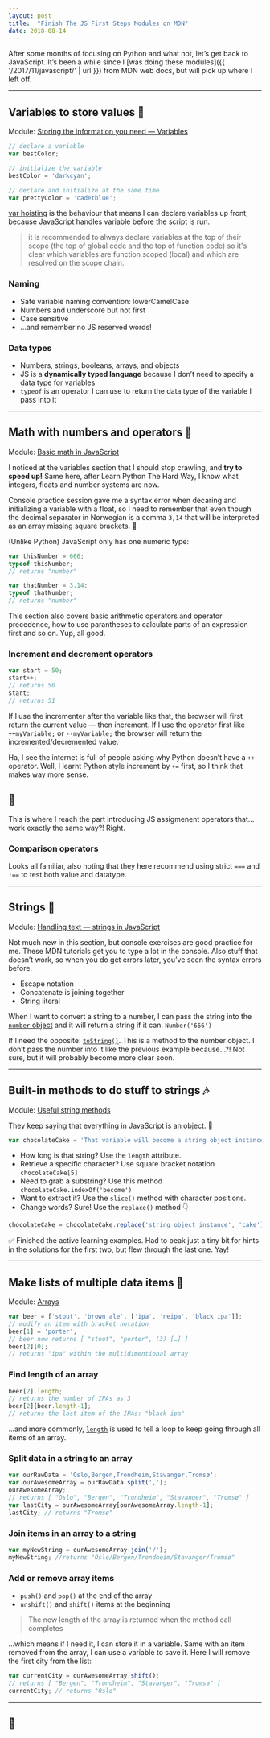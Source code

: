 ```yaml
---
layout: post
title:  "Finish The JS First Steps Modules on MDN"
date: 2018-08-14
---
```


After some months of focusing on Python and what not, let’s get back to JavaScript. It’s been a while since I [was doing these modules]({{ '/2017/11/javascript/' | url }}) from MDN web docs, but will pick up where I left off.

---

## Variables to store values 👜

Module: [Storing the information you need — Variables](https://developer.mozilla.org/en-US/docs/Learn/JavaScript/First_steps/Variables)

```javascript
// declare a variable
var bestColor;

// initialize the variable
bestColor = 'darkcyan';

// declare and initialize at the same time
var prettyColor = 'cadetblue';
```

[var hoisting](https://developer.mozilla.org/en-US/docs/Web/JavaScript/Reference/Statements/var#var_hoisting
) is the behaviour that means I can declare variables up front, because JavaScript handles variable before the script is run.

> it is recommended to always declare variables at the top of their scope (the top of global code and the top of function code) so it's clear which variables are function scoped (local) and which are resolved on the scope chain.

### Naming

* Safe variable naming convention: lowerCamelCase
* Numbers and underscore but not first
* Case sensitive
* …and remember no JS reserved words!

### Data types

* Numbers, strings, booleans, arrays, and objects
* JS is a **dynamically typed language** because I don’t need to specify a data type for variables
* `typeof` is an operator I can use to return the data type of the variable I pass into it

---

## Math with numbers and operators 🔢

Module: [Basic math in JavaScript](https://developer.mozilla.org/en-US/docs/Learn/JavaScript/First_steps/Math)

I noticed at the variables section that I should stop crawling, and **try to speed up!** Same here, after Learn Python The Hard Way, I know what integers, floats and number systems are now.

Console practice session gave me a syntax error when decaring and initializing a variable with a float, so I need to remember that even though the decimal separator in Norwegian is a comma `3,14` that will be interpreted as an array missing square brackets. 🤪

(Unlike Python) JavaScript only has one numeric type:

```javascript
var thisNumber = 666;
typeof thisNumber;
// returns "number"

var thatNumber = 3.14;
typeof thatNumber;
// returns "number"
```

This section also covers basic arithmetic operators and operator precedence, how to use parantheses to calculate parts of an expression first and so on. Yup, all good.

### Increment and decrement operators

```javascript
var start = 50;
start++;
// returns 50
start;
// returns 51
```

If I use the incrementer after the variable like that, the browser will first return the current value — then increment. If I use the operator first like `++myVariable;` or `--myVariable;` the browser will return the incremented/decremented value.

Ha, I see the internet is full of people asking why Python doesn’t have a `++` operator. Well, I learnt Python style increment by `+=` first, so I think that makes way more sense.

## 🤯

This is where I reach the part introducing JS assigmenent operators that… work exactly the same way?! Right.

### Comparison operators

Looks all familiar, also noting that they here recommend using strict `===` and `!==` to test both value and datatype.

---

## Strings 🎻

Module: [Handling text — strings in JavaScript](https://developer.mozilla.org/en-US/docs/Learn/JavaScript/First_steps/Strings)

Not much new in this section, but console exercises are good practice for me. These MDN tutorials get you to type a lot in the console. Also stuff that doesn’t work, so when you do get errors later, you’ve seen the syntax errors before.

* Escape notation
* Concatenate is joining together
* String literal

When I want to convert a string to a number, I can pass the string into the [`number` object](https://developer.mozilla.org/en-US/docs/Web/JavaScript/Reference/Global_Objects/Number) and it will return a string if it can. `Number('666')`

If I need the opposite: [`toString()`](https://developer.mozilla.org/en-US/docs/Web/JavaScript/Reference/Global_Objects/Number/toString). This is a method to the number object. I don’t pass the number into it like the previous example because…?! Not sure, but it will probably become more clear soon.

---

## Built-in methods to do stuff to strings 🎶

Module: [Useful string methods](https://developer.mozilla.org/en-US/docs/Learn/JavaScript/First_steps/Useful_string_methods)

They keep saying that everything in JavaScript is an object. 🤔

```javascript
var chocolateCake = 'That variable will become a string object instance';
```

* How long is that string? Use the `length` attribute.
* Retrieve a specific character? Use square bracket notation `chocolateCake[5]`
* Need to grab a substring? Use this method `chocolateCake.indexOf('become')`
* Want to extract it? Use the `slice()` method with character positions.
* Change words? Sure! Use the `replace()` method 👇

```javascript
chocolateCake = chocolateCake.replace('string object instance', 'cake');
```

✅ Finished the active learning examples. Had to peak just a tiny bit for hints in the solutions for the first two, but flew through the last one. Yay!

---

## Make lists of multiple data items 🌈

Module: [Arrays](https://developer.mozilla.org/en-US/docs/Learn/JavaScript/First_steps/Arrays)

```javascript
var beer = ['stout', 'brown ale', ['ipa', 'neipa', 'black ipa']];
// modify an item with bracket notation
beer[1] = 'porter';
// beer now returns [ "stout", "porter", (3) […] ]
beer[2][0];
// returns "ipa" within the multidimentional array
```

### Find length of an array

```javascript
beer[2].length;
// returns the number of IPAs as 3
beer[2][beer.length-1];
// returns the last item of the IPAs: "black ipa"
```

…and more commonly, [`length`](https://developer.mozilla.org/en-US/docs/Web/JavaScript/Reference/Global_Objects/Array/length) is used to tell a loop to keep going through all items of an array.

### Split data in a string to an array

```javascript
var ourRawData = 'Oslo,Bergen,Trondheim,Stavanger,Tromsø';
var ourAwesomeArray = ourRawData.split(',');
ourAwesomeArray;
// returns [ "Oslo", "Bergen", "Trondheim", "Stavanger", "Tromsø" ]
var lastCity = ourAwesomeArray[ourAwesomeArray.length-1];
lastCity; // returns "Tromsø"
```

### Join items in an array to a string

```javascript
var myNewString = ourAwesomeArray.join('/');
myNewString; //returns "Oslo/Bergen/Trondheim/Stavanger/Tromsø"
```

### Add or remove array items

* `push()` and `pop()` at the end of the array
* `unshift()` and `shift()` items at the beginning

> The new length of the array is returned when the method call completes

…which means if I need it, I can store it in a variable. Same with an item removed from the array, I can use a variable to save it. Here I will remove the first city from the list:

```javascript
var currentCity = ourAwesomeArray.shift();
// returns [ "Bergen", "Trondheim", "Stavanger", "Tromsø" ]
currentCity; // returns "Oslo"
```
---

## 🎉
